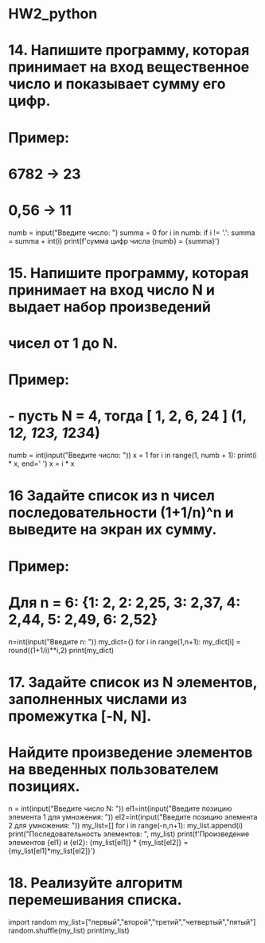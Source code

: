# HW2_python
# 14. Напишите программу, которая принимает на вход вещественное число и показывает сумму его цифр.
# Пример:
# 6782 -> 23
# 0,56 -> 11

numb = input("Введите число: ")
summa = 0
for i in numb:
    if i != '.':
        summa = summa + int(i)
print(f'сумма цифр числа {numb} = {summa}')


# 15. Напишите программу, которая принимает на вход число N и выдает набор произведений
# чисел от 1 до N.
# Пример:
# - пусть N = 4, тогда [ 1, 2, 6, 24 ] (1, 1*2, 1*2*3, 1*2*3*4)

numb = int(input("Введите число: "))
x = 1
for i in range(1, numb + 1):
    print(i * x, end=' ')
    x = i * x
    
    
# 16 Задайте список из n чисел последовательности (1+1/n)^n и выведите на экран их сумму.
# Пример:
# Для n = 6: {1: 2, 2: 2,25, 3: 2,37, 4: 2,44, 5: 2,49, 6: 2,52}

n=int(input("Введите n: "))
my_dict={}
for i in range(1,n+1):
    my_dict[i] = round((1+1/i)**i,2)
print(my_dict)


# 17. Задайте список из N элементов, заполненных числами из промежутка [-N, N].
# Найдите произведение элементов на введенных пользователем позициях.

n = int(input("Введите число N: "))
el1=int(input("Введите позицию элемента 1 для умножения: "))
el2=int(input("Введите позицию элемента 2 для умножения: "))
my_list=[]
for i in range(-n,n+1):
    my_list.append(i)
print("Последовательность элементов: ", my_list)
print(f'Произведение элементов {el1} и {el2}: {my_list[el1]} * {my_list[el2]} = {my_list[el1]*my_list[el2]}')



# 18. Реализуйте алгоритм перемешивания списка.

import random
my_list=["первый","второй","третий","четвертый","пятый"]
random.shuffle(my_list)
print(my_list)

